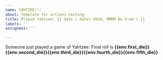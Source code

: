 ```yaml
---
name: YAHTZEE!!!
about: Template for actions testing
title: Played Yahtzee! {{ date | date('dddd, MMMM Do h:mm') }}
labels: ''
assignees: ''

---
```


Someone just played a game of Yahtzee: 
Final roll is **{{env.first_die}}{{env.second_die}}{{env.third_die}}{{env.fourth_die}}{{env.fifth_die}}**
